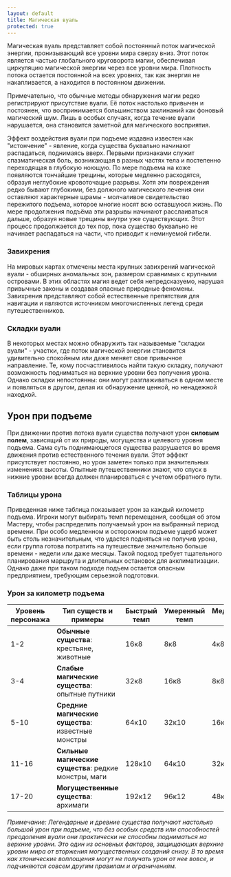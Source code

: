 ```yaml
---
layout: default
title: Магическая вуаль
protected: true
---
```


Магическая вуаль представляет собой постоянный поток магической энергии, пронизывающий все уровни мира сверху вниз. Этот поток является частью глобального круговорота магии, обеспечивая циркуляцию магической энергии через все уровни мира. Плотность потока остается постоянной на всех уровнях, так как энергия не накапливается, а находится в постоянном движении.

Примечательно, что обычные методы обнаружения магии редко регистрируют присутствие вуали. Её поток настолько привычен и постоянен, что воспринимается большинством заклинаний как фоновый магический шум. Лишь в особых случаях, когда течение вуали нарушается, она становится заметной для магического восприятия.

Эффект воздействия вуали при подъеме издавна известен как "истончение" - явление, когда существа буквально начинают распадаться, поднимаясь вверх. Первыми признаками служит спазматическая боль, возникающая в разных частях тела и постепенно переходящая в глубокую ноющую. По мере подъема на коже появляются тончайшие трещины, которые медленно расходятся, образуя неглубокие кровоточащие разрывы. Хотя эти повреждения редко бывают глубокими, без должного магического лечения они оставляют характерные шрамы - молчаливое свидетельство пережитого подъема, которое многие носят всю оставшуюся жизнь. По мере продолжения подъёма эти разрывы начинают расслаиваться дальше, образуя новые трещины внутри уже существующих. Этот процесс продолжается до тех пор, пока существо буквально не начинает распадаться на части, что приводит к неминуемой гибели.

### Завихрения
На мировых картах отмечены места крупных завихрений магической вуали - обширных аномальных зон, размером сравнимых с крупными островами. В этих областях магия ведет себя непредсказуемо, нарушая привычные законы и создавая опасные природные феномены. Завихрения представляют собой естественные препятствия для навигации и являются источником многочисленных легенд среди путешественников.

### Складки вуали
В некоторых местах можно обнаружить так называемые "складки вуали" - участки, где поток магической энергии становится удивительно спокойным или даже меняет свое привычное направление. Те, кому посчастливилось найти такую складку, получают возможность подниматься на верхние уровни без получения урона. Однако складки непостоянны: они могут разглаживаться в одном месте и появляться в другом, делая их обнаружение ценной, но ненадежной находкой.

## Урон при подъеме
При движении против потока вуали существа получают урон **силовым полем**, зависящий от их природы, могущества и целевого уровня подъема. Сама суть поднимающегося существа разрушается во время движения против естественного течения вуали. Этот эффект присутствует постоянно, но урон заметен только при значительных изменениях высоты. Опытные путешественники знают, что спуск в нижние уровни всегда должен планироваться с учетом обратного пути.

### Таблицы урона
Приведенная ниже таблица показывает урон за каждый километр подъема. Игроки могут выбирать темп перемещения, сообщая об этом Мастеру, чтобы распределить получаемый урон на выбранный период времени. При особо медленном и осторожном подъеме ущерб может быть столь незначительным, что удастся подняться не получив урона, если группа готова потратить на путешествие значительно больше времени - недели или даже месяцы. Такой подход требует тщательного планирования маршрута и длительных остановок для акклиматизации. Однако даже при таком подходе подъем остается опасным предприятием, требующим серьезной подготовки.

### Урон за километр подъема

| Уровень персонажа | Тип существ и примеры | Быстрый темп | Умеренный темп | Медленный темп |
|-------------------|----------------------|--------------|----------------|----------------|
| 1-2 | **Обычные существа**: крестьяне, животные | 16к8 | 8к8 | 4к8 |
| 3-4 | **Слабые магические существа**: опытные путники | 32к8 | 16к8 | 8к8 |
| 5-10 | **Средние магические существа**: известные монстры | 64к10 | 32к10 | 16к10 |
| 11-16 | **Сильные магические существа**: редкие монстры, маги | 128к10 | 64к10 | 32к10 |
| 17-20 | **Могущественные существа**: архимаги | 192к12 | 96к12 | 48к12 |

*Примечание: Легендарные и древние существа получают настолько большой урон при подъеме, что без особых средств или способностей преодоления вуали они практически не способны подниматься на верхние уровни. Это один из основных факторов, защищающих верхние уровни мира от вторжения могущественных созданий снизу. В то время как хтонические воплощения могут не получать урон от нее вовсе, и подчиняются совсем другим правилам и ограничениям.*
